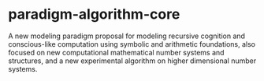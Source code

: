 # paradigm-algorithm-core
A new modeling paradigm proposal for modeling recursive cognition and conscious-like computation using symbolic and arithmetic foundations, also focused on new computational mathematical number systems and structures, and a new experimental algorithm on higher dimensional number systems.
